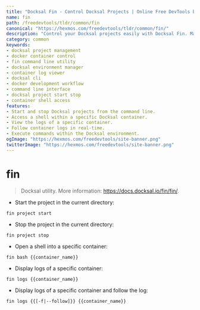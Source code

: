 ```yaml
---
title: "Docksal Fin - Control Docksal Projects | Online Free DevTools by Hexmos"
name: fin
path: /freedevtools/tldr/common/fin
canonical: "https://hexmos.com/freedevtools/tldr/common/fin/"
description: "Control your Docksal projects easily with Docksal Fin. Manage containers, view logs, and streamline development workflows. Free online tool, no registration required."
category: common
keywords:
- docksal project management
- docker container control
- fin command line utility
- docksal environment manager
- container log viewer
- docksal cli
- docker development workflow
- command line interface
- docksal project start stop
- container shell access
features:
- Start and stop Docksal projects from the command line.
- Access a shell within a specific Docksal container.
- View the logs of a specific container.
- Follow container logs in real-time.
- Execute commands within the Docksal environment.
ogImage: "https://hexmos.com/freedevtools/site-banner.png"
twitterImage: "https://hexmos.com/freedevtools/site-banner.png"
---
```


# fin

> Docksal utility.
> More information: <https://docs.docksal.io/fin/fin/>.

- Start the project in the current directory:

`fin project start`

- Stop the project in the current directory:

`fin project stop`

- Open a shell into a specific container:

`fin bash {{container_name}}`

- Display logs of a specific container:

`fin logs {{container_name}}`

- Display logs of a specific container and follow the log:

`fin logs {{[-f|--follow]}} {{container_name}}`
